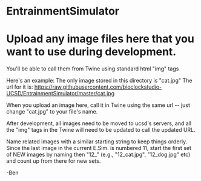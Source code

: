 # EntrainmentSimulator
# Upload any image files here that you want to use during development.
You'll be able to call them from Twine using standard html "img" tags

Here's an example: The only image stored in this directory is "cat.jpg"
The url for it is: 
https://raw.githubusercontent.com/bioclockstudio-UCSD/EntrainmentSimulator/master/cat.jpg

When you upload an image here, call it in Twine using the same url -- just change "cat.jpg" to your file's name.

After development, all images need to be moved to ucsd's servers, and all the "img" tags in the Twine will need to be updated to call the updated URL.

Name related images with a similar starting string to keep things orderly. Since the last image in the current E.Sim. is numbered 11, start the first set of NEW images by naming then "12_"  (e.g., "12_cat.jpg", "12_dog.jpg" etc) and count up from there for new sets.

-Ben
